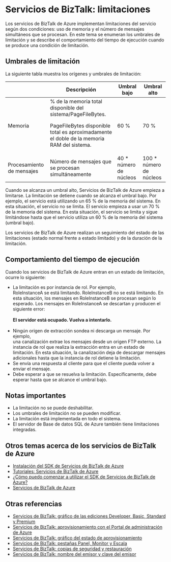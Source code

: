 <properties 
	pageTitle="Más información acerca de la limitación en Servicios de BizTalk | Azure" 
	description="Obtenga información acerca de los umbrales de limitación y comportamientos en tiempo de ejecución resultantes para los Servicios de BizTalk. La limitación se basa en el uso de la memoria y el número de mensajes. MABS, WABS" 
	services="biztalk-services" 
	documentationCenter="" 
	authors="MandiOhlinger" 
	manager="dwrede" 
	editor="cgronlun"/>

<tags 
	ms.service="biztalk-services" 
	ms.workload="integration" 
	ms.tgt_pltfrm="na" 
	ms.devlang="na" 
	ms.topic="article" 
	ms.date="06/07/2015" 
	ms.author="mandia"/>





# Servicios de BizTalk: limitaciones

Los servicios de BizTalk de Azure implementan limitaciones del servicio según dos condiciones: uso de memoria y el número de mensajes simultáneos que se procesan. En este tema se enumeran los umbrales de limitación y se describe el comportamiento del tiempo de ejecución cuando se produce una condición de limitación.

## Umbrales de limitación

La siguiente tabla muestra los orígenes y umbrales de limitación:

||Descripción|Umbral bajo|Umbral alto|
|---|---|---|---|
|Memoria|% de la memoria total disponible del sistema/PageFileBytes. <p><p>PageFileBytes disponible total es aproximadamente el doble de la memoria RAM del sistema.|60 %|70 %|
|Procesamiento de mensajes|Número de mensajes que se procesan simultáneamente|40 * número de núcleos|100 * número de núcleos|

Cuando se alcanza un umbral alto, Servicios de BizTalk de Azure empieza a limitarse. La limitación se detiene cuando se alcanza el umbral bajo. Por ejemplo, el servicio está utilizando un 65 % de la memoria del sistema. En esta situación, el servicio no se limita. El servicio empieza a usar un 70 % de la memoria del sistema. En esta situación, el servicio se limita y sigue limitándose hasta que el servicio utiliza un 60 % de la memoria del sistema (umbral bajo).

Los servicios de BizTalk de Azure realizan un seguimiento del estado de las limitaciones (estado normal frente a estado limitado) y de la duración de la limitación.


## Comportamiento del tiempo de ejecución

Cuando los servicios de BizTalk de Azure entran en un estado de limitación, ocurre lo siguiente:

- La limitación es por instancia de rol. Por ejemplo,<br/> RoleInstanceA se está limitando. RoleInstanceB no se está limitando. En esta situación, los mensajes en RoleInstanceB se procesan según lo esperado. Los mensajes en RoleInstanceA se descartan y producen el siguiente error:<br/><br/> **El servidor está ocupado. Vuelva a intentarlo.**<br/><br/>
- Ningún origen de extracción sondea ni descarga un mensaje. Por ejemplo,<br/> una canalización extrae los mensajes desde un origen FTP externo. La instancia de rol que realiza la extracción entra en un estado de limitación. En esta situación, la canalización deja de descargar mensajes adicionales hasta que la instancia de rol detiene la limitación.
- Se envía una respuesta al cliente para que el cliente pueda volver a enviar el mensaje.
- Debe esperar a que se resuelva la limitación. Específicamente, debe esperar hasta que se alcance el umbral bajo.

## Notas importantes
- La limitación no se puede deshabilitar.
- Los umbrales de limitación no se pueden modificar.
- La limitación está implementada en todo el sistema.
- El servidor de Base de datos SQL de Azure también tiene limitaciones integradas.

## Otros temas acerca de los servicios de BizTalk de Azure

-  [Instalación del SDK de Servicios de BizTalk de Azure](http://go.microsoft.com/fwlink/p/?LinkID=241589)<br/>
-  [Tutoriales: Servicios de BizTalk de Azure](http://go.microsoft.com/fwlink/p/?LinkID=236944)<br/>
-  [¿Cómo puedo comenzar a utilizar el SDK de Servicios de BizTalk de Azure?](http://go.microsoft.com/fwlink/p/?LinkID=302335)<br/>
-  [Servicios de BizTalk de Azure](http://go.microsoft.com/fwlink/p/?LinkID=303664)<br/>

## Otras referencias
- [Servicios de BizTalk: gráfico de las ediciones Developer, Basic, Standard y Premium](http://go.microsoft.com/fwlink/p/?LinkID=302279)<br/>
- [Servicios de BizTalk: aprovisionamiento con el Portal de administración de Azure](http://go.microsoft.com/fwlink/p/?LinkID=302280)<br/>
- [Servicios de BizTalk: gráfico del estado de aprovisionamiento](http://go.microsoft.com/fwlink/p/?LinkID=329870)<br/>
- [Servicios de BizTalk: pestañas Panel, Monitor y Escala](http://go.microsoft.com/fwlink/p/?LinkID=302281)<br/>
- [Servicios de BizTalk: copias de seguridad y restauración](http://go.microsoft.com/fwlink/p/?LinkID=329873)<br/>
- [Servicios de BizTalk: nombre del emisor y clave del emisor](http://go.microsoft.com/fwlink/p/?LinkID=303941)<br/>
 

<!----HONumber=August15_HO6-->